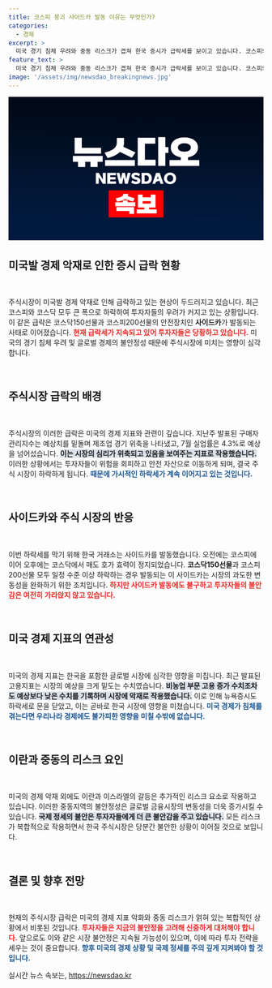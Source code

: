 ```yaml
---
title: 코스피 붕괴 사이드카 발동 이유는 무엇인가?
categories:
  - 경제
excerpt: >
  미국 경기 침체 우려와 중동 리스크가 겹쳐 한국 증시가 급락세를 보이고 있습니다. 코스피와 코스닥 모두 사이드카가 발동되며 투자 심리가 얼어붙었습니다. 4년 만의 최대 낙폭을 기록한 오늘, 과연 시장은 언제 안정될까요?
feature_text: >
  미국 경기 침체 우려와 중동 리스크가 겹쳐 한국 증시가 급락세를 보이고 있습니다. 코스피와 코스닥 모두 사이드카가 발동되며 투자 심리가 얼어붙었습니다. 4년 만의 최대 낙폭을 기록한 오늘, 과연 시장은 언제 안정될까요?
image: '/assets/img/newsdao_breakingnews.jpg'
---
```


<p><img src="/assets/img/newsdao_breakingnews.jpg" alt="bookingtag 속보" /></p>

<h2 data-ke-size="size26">미국발 경제 악재로 인한 증시 급락 현황</h2>

<p data-ke-size="size16">&nbsp;</p>

<p>주식시장이 미국발 경제 악재로 인해 급락하고 있는 현상이 두드러지고 있습니다. 최근 코스피와 코스닥 모두 큰 폭으로 하락하여 투자자들의 우려가 커지고 있는 상황입니다. 이 같은 급락은 코스닥150선물과 코스피200선물의 안전장치인 <b>사이드카</b>가 발동되는 사태로 이어졌습니다. <b><span style="color: #ee2323;">현재 급락세가 지속되고 있어 투자자들은 당황하고 있습니다.</span></b> 미국의 경기 침체 우려 및 글로벌 경제의 불안정성 때문에 주식시장에 미치는 영향이 심각합니다. </p>

<p data-ke-size="size16">&nbsp;</p>

<h2 data-ke-size="size26">주식시장 급락의 배경</h2>

<p data-ke-size="size16">&nbsp;</p>

<p>주식시장의 이러한 급락은 미국의 경제 지표와 관련이 깊습니다. 지난주 발표된 구매자관리지수는 예상치를 밑돌며 제조업 경기 위축을 나타냈고, 7월 실업률은 4.3%로 예상을 넘어섰습니다. <b><span style="background-color: #21538527;">이는 시장의 심리가 위축되고 있음을 보여주는 지표로 작용했습니다.</span></b> 이러한 상황에서는 투자자들이 위험을 회피하고 안전 자산으로 이동하게 되며, 결국 주식 시장이 하락하게 됩니다. <b><span style="color: #1a5490;">때문에 가시적인 하락세가 계속 이어지고 있는 것입니다.</span></b> </p>

<p data-ke-size="size16">&nbsp;</p>

<h2 data-ke-size="size26">사이드카와 주식 시장의 반응</h2>

<p data-ke-size="size16">&nbsp;</p>

<p>이번 하락세를 막기 위해 한국 거래소는 사이드카를 발동했습니다. 오전에는 코스피에 이어 오후에는 코스닥에서 매도 호가 효력이 정지되었습니다. <b>코스닥150선물</b>과 코스피200선물 모두 일정 수준 이상 하락하는 경우 발동되는 이 사이드카는 시장의 과도한 변동성을 완화하기 위한 조치입니다. <b><span style="color: #ee2323;">하지만 사이드카 발동에도 불구하고 투자자들의 불안감은 여전히 가라앉지 않고 있습니다.</span></b> </p>

<p data-ke-size="size16">&nbsp;</p>

<h2 data-ke-size="size26">미국 경제 지표의 연관성</h2>

<p data-ke-size="size16">&nbsp;</p>

<p>미국의 경제 지표는 한국을 포함한 글로벌 시장에 심각한 영향을 미칩니다. 최근 발표된 고용지표는 시장의 예상을 크게 밑도는 수치였습니다. <b><span style="background-color: #21538527;">비농업 부문 고용 증가 수치조차도 예상보다 낮은 수치를 기록하며 시장에 악재로 작용했습니다.</span></b> 이로 인해 뉴욕증시도 하락세로 문을 닫았고, 이는 곧바로 한국 시장에 영향을 미쳤습니다. <b><span style="color: #1a5490;">미국 경제가 침체를 겪는다면 우리나라 경제에도 불가피한 영향을 미칠 수밖에 없습니다.</span></b></p>

<p data-ke-size="size16">&nbsp;</p>

<h2 data-ke-size="size26">이란과 중동의 리스크 요인</h2>

<p data-ke-size="size16">&nbsp;</p>

<p>미국의 경제 악재 외에도 이란과 이스라엘의 갈등은 추가적인 리스크 요소로 작용하고 있습니다. 이러한 중동지역의 불안정성은 글로벌 금융시장의 변동성을 더욱 증가시킬 수 있습니다. <b><span style="background-color: #21538527;">국제 정세의 불안은 투자자들에게 더 큰 불안감을 주고 있습니다.</span></b> 모든 리스크가 복합적으로 작용하면서 한국 주식시장은 당분간 불안한 상황이 이어질 것으로 보입니다.</p>

<p data-ke-size="size16">&nbsp;</p>

<h2 data-ke-size="size26">결론 및 향후 전망</h2>

<p data-ke-size="size16">&nbsp;</p>

<p>현재의 주식시장 급락은 미국의 경제 지표 악화와 중동 리스크가 얽혀 있는 복합적인 상황에서 비롯된 것입니다. <b><span style="color: #ee2323;">투자자들은 지금의 불안정을 고려해 신중하게 대처해야 합니다.</span></b> 앞으로도 이와 같은 시장 불안정은 지속될 가능성이 있으며, 이에 따라 투자 전략을 세우는 것이 중요합니다. <b><span style="color: #1a5490;">향후 미국의 경제 상황 및 국제 정세를 주의 깊게 지켜봐야 할 것입니다.</span></b></p>
실시간 뉴스 속보는, <a href="https://newsdao.kr" rel="dofollow">https://newsdao.kr</a>


